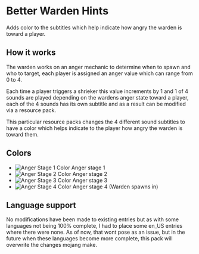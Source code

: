 # Better Warden Hints
Adds color to the subtitles which help indicate how angry the warden is toward a player.

## How it works
The warden works on an anger mechanic to determine when to spawn and who to target, each player is assigned an anger value which can range from 0 to 4.

Each time a player triggers a shrieker this value increments by 1 and 1 of 4 sounds are played depending on the wardens anger state toward a player, each of the 4 sounds has its own subtitle and as a result can be modified via a resource pack.

This particular resource packs changes the 4 different sound subtitles to have a color which helps indicate to the player how angry the warden is toward them.

## Colors
- ![Anger Stage 1 Color](https://cdn.modrinth.com/data/kQmFrUxU/images/b9870f5a77d37e71a631d509cb19565e550f860d.png) Anger stage 1
- ![Anger Stage 2 Color](https://cdn.modrinth.com/data/kQmFrUxU/images/bf0d281f07835f7b812285935ad73c3e75e4267d.png) Anger stage 2
- ![Anger Stage 3 Color](https://cdn.modrinth.com/data/kQmFrUxU/images/2fbe9093f9eb4d956200d16b33a594c9d256adc3.png) Anger stage 3
- ![Anger Stage 4 Color](https://cdn.modrinth.com/data/kQmFrUxU/images/3a6a247743696aac8702568d54c16424e3e91300.png) Anger stage 4 (Warden spawns in)

## Language support
No modifications have been made to existing entries but as with some languages not being 100% complete, I had to place some en_US entries where there were none. As of now, that wont pose as an issue, but in the future when these languages become more complete, this pack will overwrite the changes mojang make.